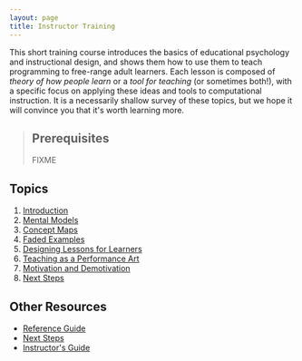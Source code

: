 ```yaml
---
layout: page
title: Instructor Training
---
```

This short training course introduces the basics of 
educational psychology and instructional design,
and shows them how to use them to teach programming to free-range adult learners.
Each lesson is composed of *theory of how people learn* or a *tool 
for teaching* (or sometimes both!), with a specific focus on applying these 
ideas and tools to computational  
instruction.  It is a necessarily shallow survey of these topics,
but we hope it will convince you that it's worth learning more.

> ## Prerequisites
>
> FIXME

## Topics

1.  [Introduction](01-introduction.html)
2.  [Mental Models](02-models.html)
3.  [Concept Maps](03-maps.html)
4.  [Faded Examples](04-faded.html)
5.  [Designing Lessons for Learners](05-design.html)
6.  [Teaching as a Performance Art](06-performance.html)
7.  [Motivation and Demotivation](07-motivation.html)
8.  [Next Steps](08-todo.html)

## Other Resources

*   [Reference Guide](reference.html)
*   [Next Steps](discussion.html)
*   [Instructor's Guide](instructors.html)
